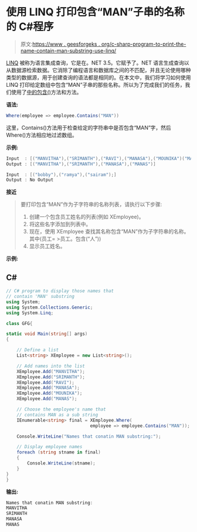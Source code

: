 # 使用 LINQ 打印包含“MAN”子串的名称的 C#程序

> 原文:[https://www . geesforgeks . org/c-sharp-program-to-print-the-name-contain-man-substring-use-linq/](https://www.geeksforgeeks.org/c-sharp-program-to-print-the-names-that-contain-man-substring-using-linq/)

[LINQ](https://www.geeksforgeeks.org/linq-language-integrated-query/) 被称为语言集成查询，它是在。NET 3.5。它赋予了。NET 语言生成查询以从数据源检索数据。它消除了编程语言和数据库之间的不匹配，并且无论使用哪种类型的数据源，用于创建查询的语法都是相同的。在本文中，我们将学习如何使用 LINQ 打印给定数组中包含“MAN”子串的那些名称。所以为了完成我们的任务，我们使用了[中的](https://www.geeksforgeeks.org/linq-filtering-operator-where/)[包含()](https://www.geeksforgeeks.org/linq-quantifier-operator-contains/)方法和方法。

**语法:**

```cs
Where(employee => employee.Contains("MAN"))
```

这里，Contains()方法用于检查给定的字符串中是否包含“MAN”字，然后 Where()方法相应地过滤数组。

**示例:**

```cs
Input  : [("MANVITHA"),("SRIMANTH"),("RAVI"),("MANASA"),("MOUNIKA")("MANAS");]
Output : [("MANVITHA"),("SRIMANTH"),("MANASA"),("MANAS")]

Input  : [("bobby"),("ramya"),("sairam");]
Output : No Output
```

**接近**

> 要打印包含“MAN”作为子字符串的名称列表，请执行以下步骤:
> 
> 1.  创建一个包含员工姓名的列表(例如 XEmployee)。
> 2.  将这些名字添加到列表中。
> 3.  现在，使用 XEmployee 查找其名称包含“MAN”作为子字符串的名称。其中(员工= >员工。包含(“人”))
> 4.  显示员工姓名。

**示例:**

## C#

```cs
// C# program to display those names that
// contain 'MAN' substring
using System;
using System.Collections.Generic;
using System.Linq;

class GFG{

static void Main(string[] args)
{

    // Define a list
    List<string> XEmployee = new List<string>();

    // Add names into the list
    XEmployee.Add("MANVITHA");
    XEmployee.Add("SRIMANTH");
    XEmployee.Add("RAVI");
    XEmployee.Add("MANASA");
    XEmployee.Add("MOUNIKA");
    XEmployee.Add("MANAS");

    // Choose the employee's name that
    // contains MAN as a sub string
    IEnumerable<string> final = XEmployee.Where(
                                employee => employee.Contains("MAN"));

    Console.WriteLine("Names that conatin MAN substring:");

    // Display employee names
    foreach (string stname in final)
    {
        Console.WriteLine(stname);
    }
}
}
```

**输出:**

```cs
Names that conatin MAN substring:
MANVITHA
SRIMANTH
MANASA
MANAS
```